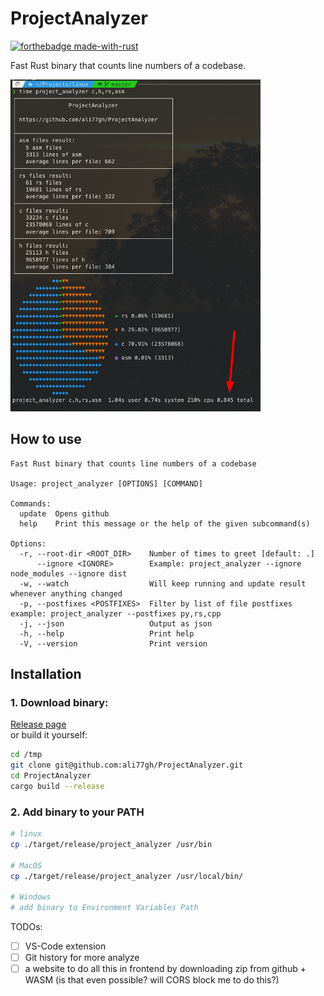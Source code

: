 # ProjectAnalyzer

[![forthebadge made-with-rust](http://ForTheBadge.com/images/badges/made-with-rust.svg)](https://www.rust-lang.org/) <br>


Fast Rust binary that counts line numbers of a codebase.

<img src="./screen_shot.png" width=400> <br>


## How to use

```posh
Fast Rust binary that counts line numbers of a codebase

Usage: project_analyzer [OPTIONS] [COMMAND]

Commands:
  update  Opens github
  help    Print this message or the help of the given subcommand(s)

Options:
  -r, --root-dir <ROOT_DIR>    Number of times to greet [default: .]
      --ignore <IGNORE>        Example: project_analyzer --ignore node_modules --ignore dist
  -w, --watch                  Will keep running and update result whenever anything changed
  -p, --postfixes <POSTFIXES>  Filter by list of file postfixes example: project_analyzer --postfixes py,rs,cpp
  -j, --json                   Output as json
  -h, --help                   Print help
  -V, --version                Print version
```


## Installation

### 1. Download binary:
[Release page](https://github.com/ali77gh/ProjectAnalyzer/releases)\
or  build it yourself:

```sh
cd /tmp 
git clone git@github.com:ali77gh/ProjectAnalyzer.git
cd ProjectAnalyzer
cargo build --release
```

### 2. Add binary to your PATH

```sh
# linux
cp ./target/release/project_analyzer /usr/bin

# MacOS
cp ./target/release/project_analyzer /usr/local/bin/

# Windows
# add binary to Environment Variables Path
```

TODOs:

- [ ] VS-Code extension
- [ ] Git history for more analyze
- [ ] a website to do all this in frontend by downloading zip from github + WASM (is that even possible? will CORS block me to do this?)
